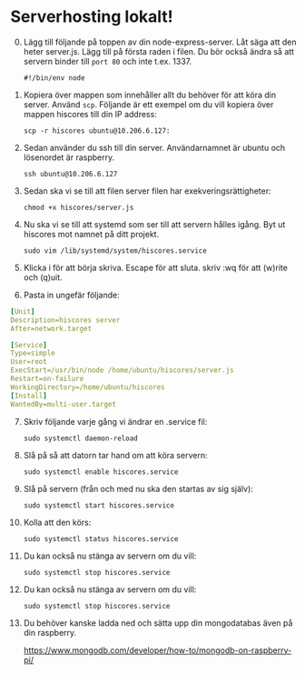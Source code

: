 # Serverhosting lokalt!

0. Lägg till följande på toppen av din node-express-server. Låt säga att den heter server.js. Lägg till på första raden i filen. Du bör också ändra så att servern binder till `port 80` och inte t.ex. 1337.


    `#!/bin/env node`

1. Kopiera över mappen som innehåller allt du behöver för att köra din server. Använd `scp`. Följande är ett exempel om du vill kopiera över mappen hiscores till din IP address:

    `scp -r hiscores ubuntu@10.206.6.127:`

2. Sedan använder du ssh till din server. Användarnamnet är ubuntu och lösenordet är raspberry.

    `ssh ubuntu@10.206.6.127`

3. Sedan ska vi se till att filen server filen har exekveringsrättigheter:

    `chmod +x hiscores/server.js`

4. Nu ska vi se till att systemd som ser till att servern hålles igång. Byt ut hiscores mot namnet på ditt projekt.

    `sudo vim /lib/systemd/system/hiscores.service`

5. Klicka i för att börja skriva. Escape för att sluta. skriv :wq för att (w)rite och (q)uit.

6. Pasta in ungefär följande:

```yaml
[Unit]
Description=hiscores server
After=network.target

[Service]
Type=simple
User=root
ExecStart=/usr/bin/node /home/ubuntu/hiscores/server.js
Restart=on-failure
WorkingDirectory=/home/ubuntu/hiscores
[Install]
WantedBy=multi-user.target
```

7. Skriv följande varje gång vi ändrar en .service fil:

    `sudo systemctl daemon-reload`

8. Slå på så att datorn tar hand om att köra servern:

    `sudo systemctl enable hiscores.service`


9. Slå på servern (från och med nu ska den startas av sig själv):

    `sudo systemctl start hiscores.service`

10. Kolla att den körs:

    `sudo systemctl status hiscores.service`

11. Du kan också nu stänga av servern om du vill:

    `sudo systemctl stop hiscores.service`

12. Du kan också nu stänga av servern om du vill:

    `sudo systemctl stop hiscores.service`

13. Du behöver kanske ladda ned och sätta upp din mongodatabas även på din raspberry.

    https://www.mongodb.com/developer/how-to/mongodb-on-raspberry-pi/